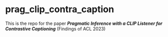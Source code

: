 # prag_clip_contra_caption

This is the repo for the paper _**Pragmatic Inference with a CLIP Listener for Contrastive Captioning**_ (Findings of ACL 2023)
